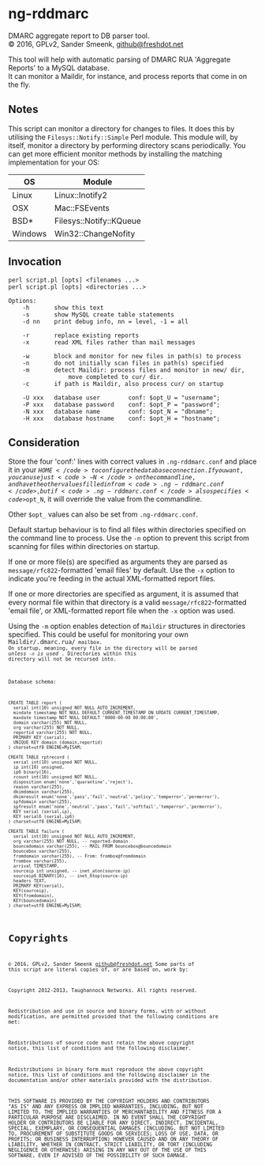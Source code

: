 # ng-rddmarc

DMARC aggregate report to DB parser tool.<br/>
&copy; 2016, GPLv2, Sander Smeenk, <github@freshdot.net>

This tool will help with automatic parsing of DMARC RUA 'Aggregate Reports' to a MySQL database.<br/>
It can monitor a Maildir, for instance, and process reports that come in on the fly.


## Notes
This script can monitor a directory for changes to files. It does this by
utilising the <code>Filesys::Notify::Simple</code> Perl module. This module
will, by itself, monitor a directory by performing directory scans
periodically. You can get more efficient monitor methods by installing the
matching implementation for your OS:

OS      | Module
------- | -----------------------
Linux   | Linux::Inotify2
OSX     | Mac::FSEvents
BSD*    | Filesys::Notify::KQueue
Windows | Win32::ChangeNofity


## Invocation
```
perl script.pl [opts] <filenames ...>
perl script.pl [opts] <directories ...>

Options:
    -h       show this text
    -s       show MySQL create table statements
    -d nn    print debug info, nn = level, -1 = all

    -r       replace existing reports
    -x       read XML files rather than mail messages

    -w       block and monitor for new files in path(s) to process
    -n       do not initially scan files in path(s) specified
    -m       detect Maildir: process files and monitor in new/ dir,
                 move completed to cur/ dir.
    -c       if path is Maildir, also process cur/ on startup

    -U xxx   database user        conf: $opt_U = "username";
    -P xxx   database password    conf: $opt_P = "password";
    -N xxx   database name        conf: $opt_N = "dbname";
    -H xxx   database hostname    conf: $opt_H = "hostname";
```

## Consideration
Store the four 'conf:' lines with correct values in
<code>.ng-rddmarc.conf</code> and place it in your <code>$HOME</code> to
configure the database connection. If you want, you can use just
<code>-N</code> on the commandline, and have the other values filled in from
<code>.ng-rddmarc.conf</code>, but if <code>.ng-rddmarc.conf</code> also
specifies <code>$opt_N</code>, it will override the value from the commandline.

Other <code>$opt_</code> values can also be set from <code>.ng-rddmarc.conf</code>.

Default startup behaviour is to find all files within directories specified on
the command line to process. Use the <code>-n</code> option to prevent this
script from scanning for files within directories on startup.

If one or more file(s) are specified as arguments they are parsed as
<code>message/rfc822</code>-formatted 'email files' by default. Use the
<code>-x</code> option to indicate you're feeding in the actual XML-formatted
report files.

If one or more directories are specified as argument, it is assumed that every
normal file within that directory is a valid
<code>message/rfc822</code>-formatted 'email file', or XML-formatted report
file when the <code>-x</code> option was used.

Using the <code>-m</code> option enables detection of <code>Maildir</code>
structures in directories specified. This could be useful for monitoring your
own <code>Maildir/.dmarc.rua/<code> mailbox. On startup, meaning, every file in
the directory will be parsed _unless <code>-n</code> is used_ . Directories
within this directory will not be recursed into.

Database schema:
```mysql
CREATE TABLE report (
  serial int(10) unsigned NOT NULL AUTO_INCREMENT,
  mindate timestamp NOT NULL DEFAULT CURRENT_TIMESTAMP ON UPDATE CURRENT_TIMESTAMP,
  maxdate timestamp NOT NULL DEFAULT '0000-00-00 00:00:00',
  domain varchar(255) NOT NULL,
  org varchar(255) NOT NULL,
  reportid varchar(255) NOT NULL,
  PRIMARY KEY (serial),
  UNIQUE KEY domain (domain,reportid)
) charset=utf8 ENGINE=MyISAM;

CREATE TABLE rptrecord (
  serial int(10) unsigned NOT NULL,
  ip int(10) unsigned,
  ip6 binary(16),
  rcount int(10) unsigned NOT NULL,
  disposition enum('none','quarantine','reject'),
  reason varchar(255),
  dkimdomain varchar(255),
  dkimresult enum('none','pass','fail','neutral','policy','temperror','permerror'),
  spfdomain varchar(255),
  spfresult enum('none','neutral','pass','fail','softfail','temperror','permerror'),
  KEY serial (serial,ip),
  KEY serial6 (serial,ip6)
) charset=utf8 ENGINE=MyISAM;

CREATE TABLE failure (
  serial int(10) unsigned NOT NULL AUTO_INCREMENT,
  org varchar(255) NOT NULL, -- reported-domain
  bouncedomain varchar(255), -- MAIL FROM bouncebox@bouncedomain
  bouncebox varchar(255),
  fromdomain varchar(255), -- From: frombox@fromdomain
  frombox varchar(255),
  arrival TIMESTAMP,
  sourceip int unsigned, -- inet_aton(source-ip)
  sourceip6 BINARY(16), -- inet_6top(source-ip)
  headers TEXT,
  PRIMARY KEY(serial),
  KEY(sourceip),
  KEY(fromdomain),
  KEY(bouncedomain)
) charset=utf8 ENGINE=MyISAM;
```



# Copyrights
&copy; 2016, GPLv2, Sander Smeenk <github@freshdot.net>
Some parts of this script are literal copies of, or are based on, work by:

Copyright 2012-2013, Taughannock Networks. All rights reserved.

Redistribution and use in source and binary forms, with or without
modification, are permitted provided that the following conditions
are met:

Redistributions of source code must retain the above copyright
notice, this list of conditions and the following disclaimer.

Redistributions in binary form must reproduce the above copyright
notice, this list of conditions and the following disclaimer in the
documentation and/or other materials provided with the distribution.

THIS SOFTWARE IS PROVIDED BY THE COPYRIGHT HOLDERS AND CONTRIBUTORS
"AS IS" AND ANY EXPRESS OR IMPLIED WARRANTIES, INCLUDING, BUT NOT
LIMITED TO, THE IMPLIED WARRANTIES OF MERCHANTABILITY AND FITNESS FOR
A PARTICULAR PURPOSE ARE DISCLAIMED. IN NO EVENT SHALL THE COPYRIGHT
HOLDER OR CONTRIBUTORS BE LIABLE FOR ANY DIRECT, INDIRECT,
INCIDENTAL, SPECIAL, EXEMPLARY, OR CONSEQUENTIAL DAMAGES (INCLUDING,
BUT NOT LIMITED TO, PROCUREMENT OF SUBSTITUTE GOODS OR SERVICES; LOSS
OF USE, DATA, OR PROFITS; OR BUSINESS INTERRUPTION) HOWEVER CAUSED
AND ON ANY THEORY OF LIABILITY, WHETHER IN CONTRACT, STRICT
LIABILITY, OR TORT (INCLUDING NEGLIGENCE OR OTHERWISE) ARISING IN ANY
WAY OUT OF THE USE OF THIS SOFTWARE, EVEN IF ADVISED OF THE
POSSIBILITY OF SUCH DAMAGE.

